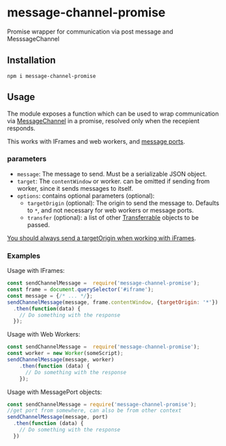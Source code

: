 # message-channel-promise
Promise wrapper for communication via post message and MesssageChannel


## Installation
`npm i message-channel-promise`

## Usage
The module exposes a function which can be used to wrap communication via [MessageChannel](https://developer.mozilla.org/en-US/docs/Web/API/Channel_Messaging_API) in a promise, resolved only when the recepient responds.

This works with IFrames and web workers, and [message ports](https://developer.mozilla.org/en-US/docs/Web/API/MessagePort/postMessage).

### parameters
* `message`: The message to send. Must be a serializable JSON object.
* `target`: The `contentWindow` or worker. can be omitted if sending from worker, since it sends messages to itself.
* `options`: contains optional parameters (optional):
  * `targetOrigin` (optional): The origin to send the message to. Defaults to `*`, and not necessary for web workers or message ports.
  * `transfer` (optional): a list of other [Transferrable](https://developer.mozilla.org/en-US/docs/Web/API/Transferable) objects to be passed.

[You should always send a targetOrigin when working with iFrames](https://developer.mozilla.org/en-US/docs/Web/API/Window/postMessage#Security_concerns).

### Examples

Usage with IFrames:

```js
const sendChannelMessage =  require('message-channel-promise');
const frame = document.querySelector('#iframe');
const message = {/* ... */};
sendChannelMessage(message, frame.contentWindow, {targetOrigin: '*'})
  .then(function(data) {
    // Do something with the response
  });
```

Usage with Web Workers:

```js
const sendChannelMessage =  require('message-channel-promise');
const worker = new Worker(someScript);
sendChannelMessage(message, worker)
    .then(function (data) {
      // Do something with the response
    });
```
Usage with MessagePort objects:
```js
const sendChannelMessage = require('message-channel-promise');
//get port from somewhere, can also be from other context
sendChannelMessage(message, port)
  .then(function (data) {
    // Do something with the response
  })
```
